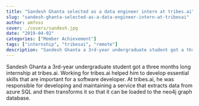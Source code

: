```yaml
---
title: "Sandesh Ghanta selected as a data engineer intern at tribes.ai"
slug: "sandesh-ghanta-selected-as-a-data-engineer-intern-at-tribesai"
author: amfoss
cover: ./covers/sandesh.jpg
date: "2019-04-02"
categories: ["Member Achievement"]
tags: ["internship", "tribesai", "remote"]
description: "Sandesh Ghanta a 3rd-year undergraduate student got a three months long internship at tribes.ai."
---
```


Sandesh Ghanta a 3rd-year undergraduate student got a three months long internship at tribes.ai. Working for tribes.ai helped him to develop essential skills that are important for a software developer. At tribes.ai, he was responsible for developing and maintaining a service that extracts data from azure SQL and then transforms it so that it can be loaded to the neo4j graph database.
